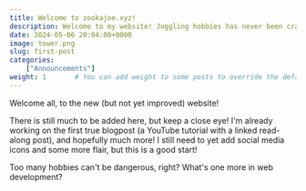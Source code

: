 ```yaml
---
title: Welcome to zookajoe.xyz!
description: Welcome to my website! Juggling hobbies has never been crazier.
date: 2024-05-06 20:04:00+0000
image: tower.png
slug: first-post
categories:
    ["Announcements"]
weight: 1       # You can add weight to some posts to override the default sorting (date descending)
---
```

Welcome all, to the new (but not yet improved) website!

There is still much to be added here, but keep a close eye! I'm already working on the first true blogpost (a YouTube tutorial with a linked read-along post), and hopefully much more! I still need to yet add social media icons and some more flair, but this is a good start!

Too many hobbies can't be dangerous, right? What's one more in web development?